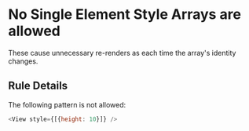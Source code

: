 # No Single Element Style Arrays are allowed

These cause unnecessary re-renders as each time the array's identity changes.

## Rule Details

The following pattern is not allowed:

```js
<View style={[{height: 10}]} />
```

